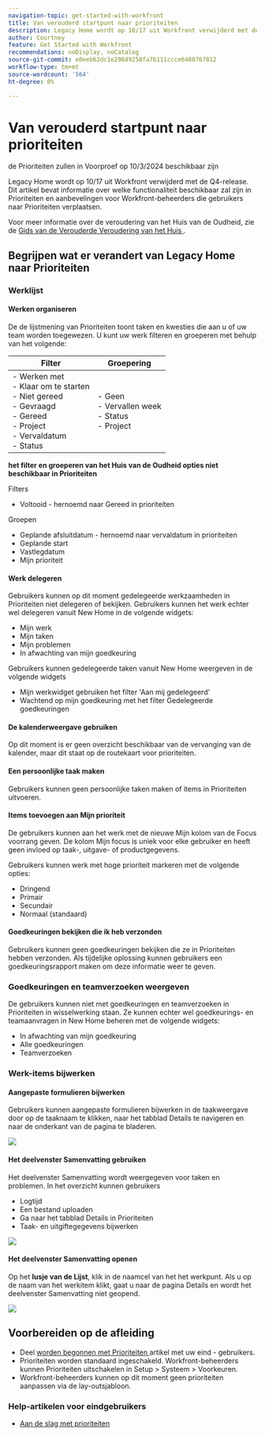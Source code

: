 ```yaml
---
navigation-topic: get-started-with-workfront
title: Van verouderd startpunt naar prioriteiten
description: Legacy Home wordt op 10/17 uit Workfront verwijderd met de Q4-release. Dit artikel bevat informatie over welke functionaliteit beschikbaar zal zijn in Prioriteiten en aanbevelingen voor Workfront-beheerders die gebruikers naar Prioriteiten verplaatsen.
author: Courtney
feature: Get Started with Workfront
recommendations: noDisplay, noCatalog
source-git-commit: e0eeb62dc1e29849258fa7b111ccce6480767812
workflow-type: tm+mt
source-wordcount: '564'
ht-degree: 0%

---
```



# Van verouderd startpunt naar prioriteiten

<span class="preview"> de Prioriteiten zullen in Voorproef op 10/3/2024 </span> beschikbaar zijn

Legacy Home wordt op 10/17 uit Workfront verwijderd met de Q4-release. Dit artikel bevat informatie over welke functionaliteit beschikbaar zal zijn in Prioriteiten en aanbevelingen voor Workfront-beheerders die gebruikers naar Prioriteiten verplaatsen.

Voor meer informatie over de veroudering van het Huis van de Oudheid, zie de [ Gids van de Verouderde Veroudering van het Huis ](/help/quicksilver/product-announcements/announcements/legacy-home-deprecation.md).

## Begrijpen wat er verandert van Legacy Home naar Prioriteiten

### Werklijst

#### Werken organiseren

De de lijstmening van Prioriteiten toont taken en kwesties die aan u of uw team worden toegewezen. U kunt uw werk filteren en groeperen met behulp van het volgende:

| **Filter** | **Groepering** |
|------------|-----------|
| - Werken met <br> - Klaar om te starten <br> - Niet gereed <br> - Gevraagd <br> - Gereed <br> - Project <br> - Vervaldatum <br> - Status | - Geen <br> - Vervallen week <br> - Status <br> - Project |


**het filter en groeperen van het Huis van de Oudheid opties niet beschikbaar in Prioriteiten**

Filters

* Voltooid - hernoemd naar Gereed in prioriteiten

Groepen

* Geplande afsluitdatum - hernoemd naar vervaldatum in prioriteiten
* Geplande start
* Vastlegdatum
* Mijn prioriteit

#### Werk delegeren

Gebruikers kunnen op dit moment gedelegeerde werkzaamheden in Prioriteiten niet delegeren of bekijken. Gebruikers kunnen het werk echter wel delegeren vanuit New Home in de volgende widgets:

* Mijn werk
* Mijn taken
* Mijn problemen
* In afwachting van mijn goedkeuring

Gebruikers kunnen gedelegeerde taken vanuit New Home weergeven in de volgende widgets

* Mijn werkwidget gebruiken het filter &#39;Aan mij gedelegeerd&#39;
* Wachtend op mijn goedkeuring met het filter Gedelegeerde goedkeuringen

#### De kalenderweergave gebruiken

Op dit moment is er geen overzicht beschikbaar van de vervanging van de kalender, maar dit staat op de routekaart voor prioriteiten.

#### Een persoonlijke taak maken

Gebruikers kunnen geen persoonlijke taken maken of items in Prioriteiten uitvoeren.

#### Items toevoegen aan Mijn prioriteit

De gebruikers kunnen aan het werk met de nieuwe Mijn kolom van de Focus voorrang geven. De kolom Mijn focus is uniek voor elke gebruiker en heeft geen invloed op taak-, uitgave- of productgegevens.

Gebruikers kunnen werk met hoge prioriteit markeren met de volgende opties:

* Dringend
* Primair
* Secundair
* Normaal (standaard)

#### Goedkeuringen bekijken die ik heb verzonden

Gebruikers kunnen geen goedkeuringen bekijken die ze in Prioriteiten hebben verzonden. Als tijdelijke oplossing kunnen gebruikers een goedkeuringsrapport maken om deze informatie weer te geven.

### Goedkeuringen en teamverzoeken weergeven

De gebruikers kunnen niet met goedkeuringen en teamverzoeken in Prioriteiten in wisselwerking staan. Ze kunnen echter wel goedkeurings- en teamaanvragen in New Home beheren met de volgende widgets:

* In afwachting van mijn goedkeuring
* Alle goedkeuringen
* Teamverzoeken

### Werk-items bijwerken

#### Aangepaste formulieren bijwerken

Gebruikers kunnen aangepaste formulieren bijwerken in de taakweergave door op de taaknaam te klikken, naar het tabblad Details te navigeren en naar de onderkant van de pagina te bladeren.

![](assets/custom-form-priorities.png)

#### Het deelvenster Samenvatting gebruiken

Het deelvenster Samenvatting wordt weergegeven voor taken en problemen. In het overzicht kunnen gebruikers

* Logtijd
* Een bestand uploaden
* Ga naar het tabblad Details in Prioriteiten
* Taak- en uitgiftegegevens bijwerken

![](assets/assignments-summary.png)

<!--Can admins customize this? It looks different from the task/issue summary in other areas. -->

#### Het deelvenster Samenvatting openen

Op het **lusje van de Lijst**, klik in de naamcel van het het werkpunt. Als u op de naam van het werkitem klikt, gaat u naar de pagina Details en wordt het deelvenster Samenvatting niet geopend.

![](assets/open-summary-priorities.png)


## Voorbereiden op de afleiding

* Deel [ worden begonnen met Prioriteiten ](/help/quicksilver/workfront-basics/priorities/get-started-with-priorities.md) artikel met uw eind - gebruikers.
* Prioriteiten worden standaard ingeschakeld. Workfront-beheerders kunnen Prioriteiten uitschakelen in Setup > Systeem > Voorkeuren.
* Workfront-beheerders kunnen op dit moment geen prioriteiten aanpassen via de lay-outsjabloon.

### Help-artikelen voor eindgebruikers

* [Aan de slag met prioriteiten](/help/quicksilver/workfront-basics/priorities/get-started-with-priorities.md)